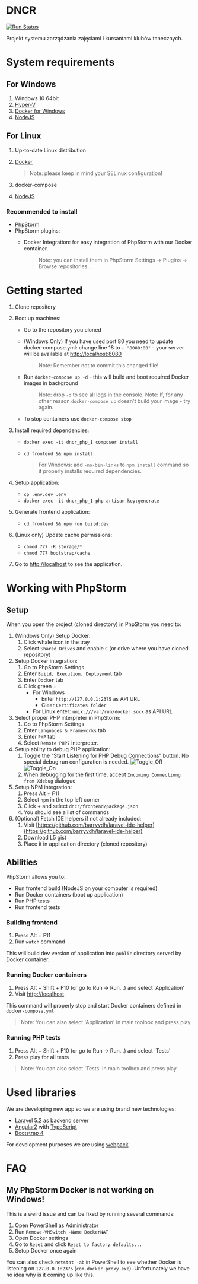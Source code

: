 # DNCR

[![Run Status](https://api.shippable.com/projects/5790eff53be4f4faa56d6db9/badge?branch=develop)](https://app.shippable.com/projects/5790eff53be4f4faa56d6db9)

Projekt systemu zarządzania zajęciami i kursantami klubów tanecznych.

# System requirements

## For Windows
1. Windows 10 64bit
2. [Hyper-V](https://msdn.microsoft.com/en-us/virtualization/hyperv_on_windows/quick_start/walkthrough_install)
3. [Docker for Windows](https://www.docker.com/products/docker#/windows)
4. [NodeJS](https://nodejs.org/en/download/current/)

## For Linux
1. Up-to-date Linux distribution
2. [Docker](https://www.docker.com/products/docker#/linux)

    > Note: please keep in mind your SELinux configuration!
    
3. docker-compose
4. [NodeJS](https://nodejs.org/en/download/current/)

### Recommended to install

* [PhpStorm](https://www.jetbrains.com/phpstorm/download/)
* PhpStorm plugins:
    * Docker Integration: for easy integration of PhpStorm with our Docker container.
    
        > Note: you can install them in PhpStorm Settings -> Plugins -> Browse repositories...

# Getting started

1. Clone repository
2. Boot up machines: 
    * Go to the repository you cloned
    * (Windows Only) If you have used port 80 you need to update docker-compose.yml: change line 18 to `- "8080:80"` - your server will be available at [http://localhost:8080](http://localhost:8080)
    
        > Note: Remember not to commit this changed file!
    
    * Run `docker-compose up -d` - this will build and boot required Docker images in background
    
        > Note: drop `-d` to see all logs in the console.
        > Note: If, for any other reason `docker-compose up` doesn't build your image - try again.
    
    * To stop containers use `docker-compose stop`
3. Install required dependencies:
    * `docker exec -it dncr_php_1 composer install`
    * `cd frontend && npm install`
    
        > For Windows: add `-no-bin-links` to `npm install` command so it properly installs required dependencies.

4. Setup application:
    * `cp .env.dev .env`
    * `docker exec -it dncr_php_1 php artisan key:generate`
5. Generate frontend application:
    * `cd frontend && npm run build:dev`
6. (Linux only) Update cache permissions:
    * `chmod 777 -R storage/*`
    * `chmod 777 bootstrap/cache`
7. Go to [http://localhost](http://localhost) to see the application.

# Working with PhpStorm

## Setup

When you open the project (cloned directory) in PhpStorm you need to:

1. (Windows Only) Setup Docker:
    1. Click whale icon in the tray
    2. Select `Shared Drives` and enable `C` (or drive where you have cloned repository)
2. Setup Docker integration:
    1. Go to PhpStorm Settings
    2. Enter `Build, Execution, Deployment` tab
    3. Enter `Docker` tab
    4. Click green +
        * For Windows 
            * Enter `http://127.0.0.1:2375` as API URL
            * Clear `Certificates folder`
        * For Linux enter: `unix:///var/run/docker.sock` as API URL
3. Select proper PHP interpreter in PhpStorm:
    1. Go to PhpStorm Settings
    2. Enter `Languages & Frameworks` tab
    3. Enter `PHP` tab
    4. Select `Remote PHP7` interpreter.
4. Setup ability to debug PHP application:
    1. Toggle the “Start Listening for PHP Debug Connections” button. No special debug run configuration is needed.
    ![Toggle_Off](https://confluence.jetbrains.com/download/attachments/50497722/zero_conf_debug_1.png)
    ![Toggle_On](https://confluence.jetbrains.com/download/attachments/50497722/zero_conf_debug_2.png)
    2. When debugging for the first time, accept `Incoming Connectiong from Xdebug` dialogue 
5. Setup NPM integration:
    1. Press Alt + F11
    2. Select `npm` in the top left corner
    3. Click + and select `dncr/frontend/package.json`
    4. You should see a list of commands
6. (Optional) Fetch IDE helpers if not already included:
    1. Visit [https://github.com/barryvdh/laravel-ide-helper](https://github.com/barryvdh/laravel-ide-helper)
    2. Download L5 gist
    3. Place it in application directory (cloned repository)

## Abilities

PhpStorm allows you to:

* Run frontend build (NodeJS on your computer is required)
* Run Docker containers (boot up application)
* Run PHP tests
* Run frontend tests

### Building frontend

1. Press Alt + F11
2. Run `watch` command

This will build dev version of application into `public` directory served by Docker container.

### Running Docker containers

1. Press Alt + Shift + F10 (or go to Run -> Run...) and select 'Application'
2. Visit [http://localhost](http://localhost)

This command will properly stop and start Docker containers defined in `docker-compose.yml`

> Note: You can also select 'Application' in main toolbox and press play.

### Running PHP tests

1. Press Alt + Shift + F10 (or go to Run -> Run...) and select 'Tests'
2. Press play for all tests

> Note: You can also select 'Tests' in main toolbox and press play.

# Used libraries

We are developing new app so we are using brand new technologies:

* [Laravel 5.2](https://laravel.com/docs/5.2/quickstart) as backend server
* [Angular2](https://angular.io/docs/ts/latest/quickstart.html) with [TypeScript](https://www.typescriptlang.org/docs/tutorial.html)
* [Bootstrap 4](http://v4-alpha.getbootstrap.com/getting-started/introduction/)
 
For development purposes we are using [webpack](https://webpack.github.io/)

# FAQ

## My PhpStorm Docker is not working on Windows!

This is a weird issue and can be fixed by running several commands:
1. Open PowerShell as Administrator
2. Run `Remove-VMSwitch -Name DockerNAT`
3. Open Docker settings
4. Go to `Reset` and click `Reset to factory defaults...`
5. Setup Docker once again

You can also check `netstat -ab` in PowerShell to see whether Docker is listening on `127.0.0.1:2375` (`com.docker.proxy.exe`).
Unfortunately we have no idea why is it coming up like this.
